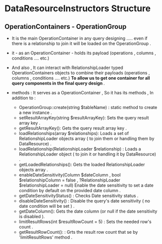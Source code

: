 # DataResourceInstructors Structure
## OperationContainers - OperationGroup

- It is the main OperationContainer in any query designing ..... even if there is a relationship to join 
it will be loaded on the OperationGroup .
- it - as an OperationContainer - holds its payload (operations , columns , conditions .... etc.) <br>
- And also , It can interact with RelationshipLoader typed OperationContainers objects
to combine their payloads (operations , columns , conditions .... etc.)
<b> To allow us to get one container for all query components in the final query design </b> .

- methods : It serves as a OperationContainer , So it has its methods , In addition to :
  - OperationGroup::create(string $tableName) : static method to create a new instance .
  - setResultArrayKey(string $resultArrayKey): Sets the query result array key .
  - getResultArrayKey(): Gets the query result array key .
  - loadRelationships(array $relationships): Loads a set of RelationshipLoader objects array ( to join them or handling them by DataResource) .
  - loadRelationship(RelationshipLoader $relationship) :  Loads a RelationshipLoader object ( to join it or handling it by DataResource) .
  - getLoadedRelationships(): Gets the loaded RelationshipLoader objects array .
  - enableDateSensitivity(Column $dateColumn , bool $relationshipColumn = false , ?RelationshipLoader $relationshipLoader = null) 
    Enable the date sensitivity to set a date condition by default on the provided date column . 
  - getDateSensitivityStatus() : Checks Date sensitivity status .
  - disableDateSensitivity() : Disable the query's date sensitivity ( no date condition will be set ) .
  - getDateColumn(): Gets the date column (or null if the date sensitivity is disabled ).
  - limitResultRows(int $resultRowCount = 5) : Sets the needed row's count .
  - getResultRowCount(): : Grts the result row count that se by 'limitResultRows' method .
